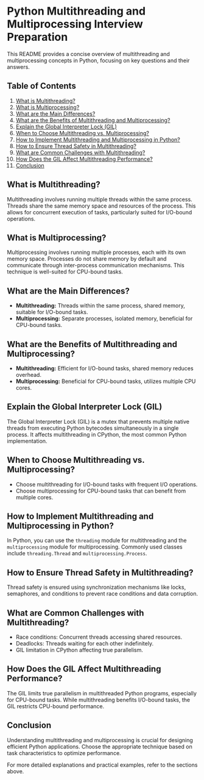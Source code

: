 # Python Multithreading and Multiprocessing Interview Preparation

This README provides a concise overview of multithreading and multiprocessing concepts in Python, focusing on key questions and their answers.

## Table of Contents

1. [What is Multithreading?](#what-is-multithreading)
2. [What is Multiprocessing?](#what-is-multiprocessing)
3. [What are the Main Differences?](#main-differences)
4. [What are the Benefits of Multithreading and Multiprocessing?](#benefits)
5. [Explain the Global Interpreter Lock (GIL)](#gil-explanation)
6. [When to Choose Multithreading vs. Multiprocessing?](#choosing-between)
7. [How to Implement Multithreading and Multiprocessing in Python?](#implementation)
8. [How to Ensure Thread Safety in Multithreading?](#thread-safety)
9. [What are Common Challenges with Multithreading?](#challenges)
10. [How Does the GIL Affect Multithreading Performance?](#gil-impact)
11. [Conclusion](#conclusion)

## What is Multithreading?

Multithreading involves running multiple threads within the same process. Threads share the same memory space and resources of the process. This allows for concurrent execution of tasks, particularly suited for I/O-bound operations.

## What is Multiprocessing?

Multiprocessing involves running multiple processes, each with its own memory space. Processes do not share memory by default and communicate through inter-process communication mechanisms. This technique is well-suited for CPU-bound tasks.

## What are the Main Differences?

- **Multithreading:** Threads within the same process, shared memory, suitable for I/O-bound tasks.
- **Multiprocessing:** Separate processes, isolated memory, beneficial for CPU-bound tasks.

## What are the Benefits of Multithreading and Multiprocessing?

- **Multithreading:** Efficient for I/O-bound tasks, shared memory reduces overhead.
- **Multiprocessing:** Beneficial for CPU-bound tasks, utilizes multiple CPU cores.

## Explain the Global Interpreter Lock (GIL)

The Global Interpreter Lock (GIL) is a mutex that prevents multiple native threads from executing Python bytecodes simultaneously in a single process. It affects multithreading in CPython, the most common Python implementation.

## When to Choose Multithreading vs. Multiprocessing?

- Choose multithreading for I/O-bound tasks with frequent I/O operations.
- Choose multiprocessing for CPU-bound tasks that can benefit from multiple cores.

## How to Implement Multithreading and Multiprocessing in Python?

In Python, you can use the `threading` module for multithreading and the `multiprocessing` module for multiprocessing. Commonly used classes include `threading.Thread` and `multiprocessing.Process`.

## How to Ensure Thread Safety in Multithreading?

Thread safety is ensured using synchronization mechanisms like locks, semaphores, and conditions to prevent race conditions and data corruption.

## What are Common Challenges with Multithreading?

- Race conditions: Concurrent threads accessing shared resources.
- Deadlocks: Threads waiting for each other indefinitely.
- GIL limitation in CPython affecting true parallelism.

## How Does the GIL Affect Multithreading Performance?

The GIL limits true parallelism in multithreaded Python programs, especially for CPU-bound tasks. While multithreading benefits I/O-bound tasks, the GIL restricts CPU-bound performance.

## Conclusion

Understanding multithreading and multiprocessing is crucial for designing efficient Python applications. Choose the appropriate technique based on task characteristics to optimize performance.

For more detailed explanations and practical examples, refer to the sections above.

